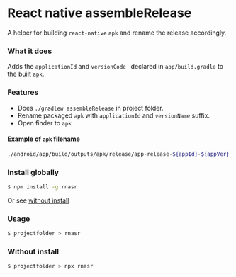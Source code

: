 # React native assembleRelease 

A helper for building `react-native` `apk` and rename the release accordingly.

### What it does
Adds the `applicationId` and `versionCode ` declared in `app/build.gradle` to the built `apk`.

### Features
- Does `./gradlew assembleRelease` in project folder.
- Rename packaged `apk` with `applicationId` and `versionName` suffix.
- Open finder to `apk` 

#### Example of `apk` filename
```bash
./android/app/build/outputs/apk/release/app-release-${appId}-${appVer}.apk
```

### Install globally
```bash
$ npm install -g rnasr
```
Or see [without install](#without-install)

### Usage
```bash
$ projectfolder > rnasr
```

### Without install
```bash
$ projectfolder > npx rnasr
```

